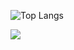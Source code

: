 <!--
**jdbodyfelt/jdbodyfelt** is a ✨ _special_ ✨ repository because its `README.md` (this file) appears on your GitHub profile.

Here are some ideas to get you started:

- 🔭 I’m currently working on ...
- 🌱 I’m currently learning ...
- 👯 I’m looking to collaborate on ...
- 🤔 I’m looking for help with ...
- 💬 Ask me about ...
- 📫 How to reach me: ...
- 😄 Pronouns: ...
- ⚡ Fun fact: ...
-->

![Top Langs](https://github-readme-stats.vercel.app/api/top-langs/?username=jdbodyfelt&theme=synthwave)

<a href="https://www.linkedin.com/in/jdbodyfelt/"><img src="https://img.shields.io/badge/-LinkedIn-0e76a8?style=plastic&logo=linkedIn"/></a>
